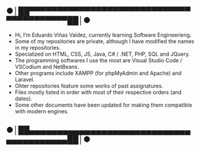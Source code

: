## ●│██▀▀▀▀▀▀▀▀▀▀▀▀▀▀▀▀▀▀▀▀▀▀▀▀▀▀▀▀▀▀▀▀▀▀▀▀▀▀▀▀██│●
- Hi, I’m Eduardo Viñas Valdez, currently learning Software Engineerieng.
- Some of my repositories are private, although I have modified the names in my repositories.
- Specialized on HTML, CSS, JS, Java, C# / .NET, PHP, SQL and JQuery.
- The programming softwares I use the most are Visual Studio Code / VSCodium and NetBeans.
- Other programs include XAMPP (for phpMyAdmin and Apache) and Laravel.
- Ohter repositories feature some works of past assignatures.
- Files mostly listed in order with most of their respective orders (and dates).
- Some other documents have been updated for making them compatible with modern engines.
## ●│██▄▄▄▄▄▄▄▄▄▄▄▄▄▄▄▄▄▄▄▄▄▄▄▄▄▄▄▄▄▄▄▄▄▄▄▄▄▄▄▄██│●
<!---
PLACEHOLDER
--->

<!--Formato de descripcion de repositorios-->
<!----Descripcion---->
<!----Separador de la descripcion ---->
<!----Notas---->
<!----Separador de las notas---->
<!----Directorio con ubicacion de archivos---->
<!----Separador del direrctorio con ubicacion de archivos---->
